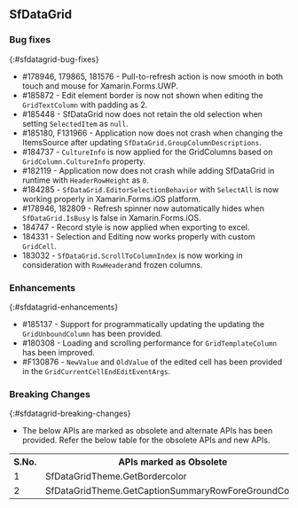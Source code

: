 ## SfDataGrid

### Bug fixes
{:#sfdatagrid-bug-fixes}

* \#178946, 179865, 181576 - Pull-to-refresh action is now smooth in both touch and mouse for Xamarin.Forms.UWP.
* \#185872 - Edit element border is now not shown when editing the `GridTextColumn` with padding as 2.
* \#185448 - SfDataGrid now does not retain the old selection when setting `SelectedItem` as `null`.
* \#185180, F131966 - Application now does not crash when changing the ItemsSource after updating `SfDataGrid.GroupColumnDescriptions`.
* \#184737 - `CultureInfo` is now applied for the GridColumns based on `GridColumn.CultureInfo` property.
* \#182119 - Application now does not crash while adding SfDataGrid in runtime with `HeaderRowHeight` as `0`. 
* \#184285 - `SfDataGrid.EditorSelectionBehavior` with `SelectAll` is now working properly in Xamarin.Forms.iOS platform.
* \#178946, 182809 - Refresh spinner now automatically hides when `SfDataGrid.IsBusy` is false in Xamarin.Forms.iOS.
* 184747 - Record style is now applied when exporting to excel.
* 184331 - Selection and Editing now works properly with custom `GridCell`. 
* 183032 - `SfDataGrid.ScrollToColumnIndex` is now working in consideration with `RowHeader`and frozen columns.

### Enhancements
{:#sfdatagrid-enhancements}

* \#185137 - Support for programmatically updating the updating the `GridUnboundColumn` has been provided. 
* \#180308 - Loading and scrolling performance for `GridTemplateColumn` has been improved.
* \#F130876 - `NewValue` and `OldValue` of the edited cell has been provided in the `GridCurrentCellEndEditEventArgs`.


### Breaking Changes
{:#sfdatagrid-breaking-changes}

* The below APIs are marked as obsolete and alternate APIs has been provided. Refer the below table for the obsolete APIs and new APIs.

<table>
<tr>
<th> S.No. </th>
<th> APIs marked as Obsolete </th>
<th> New APIs </th>
</tr>
<tr>
<td> 1 </td>
<td> SfDataGridTheme.GetBordercolor </td>
<td> SfDataGridTheme.GetBorderColor </td>
</tr>
<tr>
<td> 2 </td>
<td> SfDataGridTheme.GetCaptionSummaryRowForeGroundColor </td>
<td> SfDataGridTheme.GetCaptionSummaryRowForegroundColor </td>
</tr>
</table>